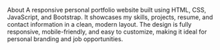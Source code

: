 About
A responsive personal portfolio website built using HTML, CSS, JavaScript, and Bootstrap. It showcases my skills, projects, resume, and contact information in a clean, modern layout. The design is fully responsive, mobile-friendly, and easy to customize, making it ideal for personal branding and job opportunities.
